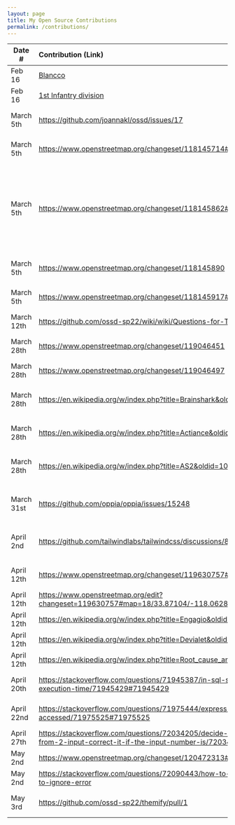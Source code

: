 ```yaml
---
layout: page
title: My Open Source Contributions
permalink: /contributions/
---
```


<!--
Type of the contribution should be "Wikipedia edit", "OpenStreet Map feature", "Documentation", "Course website", "Blog",
"Browser Add-on", etc.

The description should include a brief summary of what you did.

The link should bring us to a public page that shows your contribution.

Replace the first row with your own contribution.

-->

| Date #     | Contribution (Link)                                                                            | Type           | Description                                                                                                                                                                             |
| ---------- | :--------------------------------------------------------------------------------------------- | :------------- | :-------------------------------------------------------------------------------------------------------------------------------------------------------------------------------------- |
| Feb 16     | [Blancco](https://en.wikipedia.org/w/index.php?title=Blancco&gesuggestededit=1)                | Wikipedia      | I fixed geographical misconception                                                                                                                                                      |
| Feb 16     | [1st Infantry division](<https://en.wikipedia.org/wiki/1st_Infantry_Division_(United_States)>) | Wikipedia      | fixed broken link                                                                                                                                                                       |
| March 5th  | https://github.com/joannakl/ossd/issues/17                                                     | Course Website | I added an issue reporting two typos in bussiness_models.html                                                                                                                           |
| March 5th  | https://www.openstreetmap.org/changeset/118145714#map=19/33.86382/-118.06434                   | OpenStreetMap  | I added a name for a building of my high school                                                                                                              |
| March 5th  | https://www.openstreetmap.org/changeset/118145862#map=18/33.86542/-118.06748                   | OpenStreetMap  | Added building names, divided gym into west gym, east gym, wresting room, reshaped areas for buildings and added locker rooms, dining hall, and restrooms to the map of my high school. |
| March 5th  | https://www.openstreetmap.org/changeset/118145890                                              | OpenStreetMap  | Added Paul Revere statue to Heritage Park.                                                                                                                                              |
| March 5th  | https://www.openstreetmap.org/changeset/118145917#map=16/30.2548/120.2133                      | OpenStreetMap  | Added Parking Lot to my neighbor neighborhood in China                                                                                                                                  |
| March 12th | https://github.com/ossd-sp22/wiki/wiki/Questions-for-Tom-Callaway                              | Course Website | Created page for Tom Callaway questions                                                                                                                                                 | 
|          March 28th  |             https://www.openstreetmap.org/changeset/119046451                                                                                   |        OpenStreetMap        |     Added a federal building to my high school city                                                                                                                                                                                   |
|    March 28th        |     https://www.openstreetmap.org/changeset/119046497                                                                                           |      OpenStreetMap          |    Added real estate agent                                                                                                                                                                                     | 
|   March 28th          |    https://en.wikipedia.org/w/index.php?title=Brainshark&oldid=1079873615                                                                                            |    Wikipedia            |     Tags: Visual edit: Switched Newcomer task Newcomer task: copyedit                                                                                                                                                                    |
| March 28th | https://en.wikipedia.org/w/index.php?title=Actiance&oldid=1079873707 | Wikipedia | Tags: Newcomer task Newcomer task: copyedit |
March 28th    |    https://en.wikipedia.org/w/index.php?title=AS2&oldid=1079873807 |  Wikipedia | Tags: Visual edit: Switched Newcomer task Newcomer task: copyedit|
March 31st | https://github.com/oppia/oppia/issues/15248 | Oppia | Opened an issue reporting error encountered when running coverage test |
April 2nd | https://github.com/tailwindlabs/tailwindcss/discussions/8026 | Tailwind CSS | Opened a discussion about an idea of making a more user-friendly instrction page|
April 12th | https://www.openstreetmap.org/changeset/119630757#map=19/33.86951/-118.06120 | OpenStreetMap| Added healthcare facility I went to as a high school student|
April 12th | https://www.openstreetmap.org/edit?changeset=119630757#map=18/33.87104/-118.06287 | OpenStreetMap | Added two buildings | 
April 12th | https://en.wikipedia.org/w/index.php?title=Engagio&oldid=1082340450 | Wikipedia | Copyedit|
April 12th | https://en.wikipedia.org/w/index.php?title=Devialet&oldid=1082341063 | Wikipedia | Copyedit|
April 12th| https://en.wikipedia.org/w/index.php?title=Root_cause_analysis&oldid=1082341479 | Wikipedia | Changed tone to encyclopedic |
April 20th | https://stackoverflow.com/questions/71945387/in-sql-server-how-to-reduce-query-execution-time/71945429#71945429 | Stackoverflow | Answered my first question on Stackoverflow
April 22nd | https://stackoverflow.com/questions/71975444/express-middleware-isnt-being-accessed/71975525#71975525 | Stackoverflow | Posted a question and answered the question after figuring it out |
April 27th | https://stackoverflow.com/questions/72034205/decide-the-smallest-even-number-from-2-input-correct-it-if-the-input-number-is/72034481#72034481 | Stackoverflow| Answered a question about Javascript | 
May 2nd | https://www.openstreetmap.org/changeset/120472313#map=16/33.8771/-118.0623 | OpenStreetMap | Added seven buildings to my high school city |
May 2nd | https://stackoverflow.com/questions/72090443/how-to-configure-typescript-eslintrc-to-ignore-error | StackOverflow | Question on StackOverflow |
May 3rd | https://github.com/ossd-sp22/themify/pull/1 | Themify | Made a pull request and added a new tab with new features |


